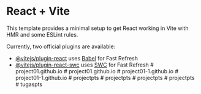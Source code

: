 # React + Vite

This template provides a minimal setup to get React working in Vite with HMR and some ESLint rules.

Currently, two official plugins are available:

- [@vitejs/plugin-react](https://github.com/vitejs/vite-plugin-react/blob/main/packages/plugin-react/README.md) uses [Babel](https://babeljs.io/) for Fast Refresh
- [@vitejs/plugin-react-swc](https://github.com/vitejs/vite-plugin-react-swc) uses [SWC](https://swc.rs/) for Fast Refresh
#   p r o j e c t 0 1 . g i t h u b . i o  
 #   p r o j e c t 0 1 . g i t h u b . i o  
 #   p r o j e c t 0 1 - 1 . g i t h u b . i o  
 #   p r o j e c t 0 1 - 1 . g i t h u b . i o  
 #   p r o j e c t p t s  
 #   p r o j e c t p t s  
 #   p r o j e c t p t s  
 #   p r o j e c t p t s  
 #   t u g a s p t s  
 